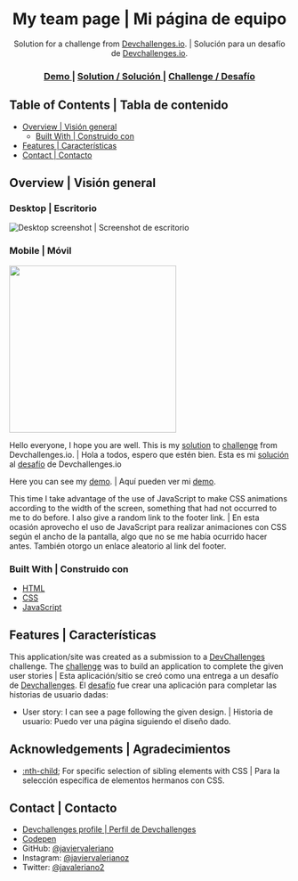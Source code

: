 <!-- Please update value in the {}  -->

<h1 align="center">My team page | Mi página de equipo</h1>

<div align="center">
   Solution for a challenge from  <a href="http://devchallenges.io" target="_blank">Devchallenges.io</a>. | Solución para un desafío de <a href="http://devchallenges.io" target="_blank">Devchallenges.io</a>.
</div>

<div align="center">
  <h3>
    <a href="https://{your-demo-link.your-domain}">
      Demo
    </a>
    <span> | </span>
    <a href="https://{your-url-to-the-solution}">
      Solution / Solución
    </a>
    <span> | </span>
    <a href="https://devchallenges.io/challenges/hhmesazsqgKXrTkYkt0U">
      Challenge / Desafío
    </a>
  </h3>
</div>

<!-- TABLE OF CONTENTS -->

## Table of Contents | Tabla de contenido

- [Overview | Visión general](#overview)
  - [Built With | Construido con](#built-with)
- [Features | Características](#features)
- [Contact | Contacto](#contact)

<!-- OVERVIEW -->

## Overview | Visión general

### Desktop | Escritorio
![Desktop screenshot | Screenshot de escritorio](./screenshots/desktop_ss.png)

### Mobile | Móvil
<img src="./screenshots/mobile_ss.png" width="300" height="auto" />

Hello everyone, I hope you are well. This is my [solution]() to [challenge](https://devchallenges.io/challenges/hhmesazsqgKXrTkYkt0U) from Devchallenges.io. |
Hola a todos, espero que estén bien. Esta es mi [solución]() al [desafío](https://devchallenges.io/challenges/hhmesazsqgKXrTkYkt0U) de Devchallenges.io

Here you can see my [demo](). | Aquí pueden ver mi [demo]().

This time I take advantage of the use of JavaScript to make CSS animations according to the width of the screen, something that had not occurred to me to do before. I also give a random link to the footer link. |
En esta ocasión aprovecho el uso de JavaScript para realizar animaciones con CSS según el ancho de la pantalla, algo que no se me había ocurrido hacer antes. También otorgo un enlace aleatorio al link del footer.


### Built With | Construido con

<!-- This section should list any major frameworks that you built your project using. Here are a few examples.-->

- [HTML](https://developer.mozilla.org/es/docs/Learn/HTML/Introduction_to_HTML)
- [CSS](https://developer.mozilla.org/es/docs/Learn/CSS)
- [JavaScript](https://developer.mozilla.org/es/docs/Web/JavaScript)

## Features | Características

<!-- List the features of your application or follow the template. Don't share the figma file here :) -->

This application/site was created as a submission to a [DevChallenges](https://devchallenges.io/challenges) challenge. The [challenge](https://devchallenges.io/challenges/hhmesazsqgKXrTkYkt0U) was to build an application to complete the given user stories | Esta aplicación/sitio se creó como una entrega a un desafío de [Devchallenges](https://devchallenges.io/challenges). El [desafío](https://devchallenges.io/challenges/hhmesazsqgKXrTkYkt0U) fue crear una aplicación para completar las historias de usuario dadas:

- User story: I can see a page following the given design. | Historia de usuario: Puedo ver una página siguiendo el diseño dado.


## Acknowledgements | Agradecimientos

<!-- This section should list any articles or add-ons/plugins that helps you to complete the project. This is optional but it will help you in the future. For exmpale -->

- [:nth-child](https://developer.mozilla.org/es/docs/Web/CSS/:nth-child); For specific selection of sibling elements with CSS | Para la selección específica de elementos hermanos con CSS.

## Contact | Contacto

- [Devchallenges profile | Perfil de Devchallenges](https://devchallenges.io/portfolio/javiervaleriano)
- [Codepen](https://codepen.io/javiervaleriano)
- GitHub: [@javiervaleriano](https://github.com/javiervaleriano)
- Instagram: [@javiervalerianoz](https://www.instagram.com/javiervalerianoz/)
- Twitter: [@javaleriano2](https://twitter.com/javaleriano2)
